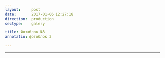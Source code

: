 ```yaml
---
layout:     post
date:       2017-01-06 12:27:18
direction:  production
sectype:    galery

title: Фотоблок №3 
annotatio: фотоблок 3

---
```

<section class="prod_galery">
    <div id="fotoblock-3" class="owl-carousel owl-theme">
        <a href="#galery" class="item"><div class="img_inline" style="background-image: url(../../../../images/prod/3_1.jpg)"></div></a>
        <a href="#galery" class="item"><div class="img_inline" style="background-image: url(../../../../images/prod/3_2.jpg)"></div></a>
        <a href="#galery" class="item"><div class="img_inline" style="background-image: url(../../../../images/prod/3_3.jpg)"></div></a>
        <a href="#galery" class="item"><div class="img_inline" style="background-image: url(../../../../images/prod/3_4.jpg)"></div></a>
        <a href="#galery" class="item"><div class="img_inline" style="background-image: url(../../../../images/prod/3_5.jpg)"></div></a>
        <a href="#galery" class="item"><div class="img_inline" style="background-image: url(../../../../images/prod/3_6.jpg)"></div></a>
    </div>
    <div class="container">
        <hr class="style-prod">
    </div>
</section>  